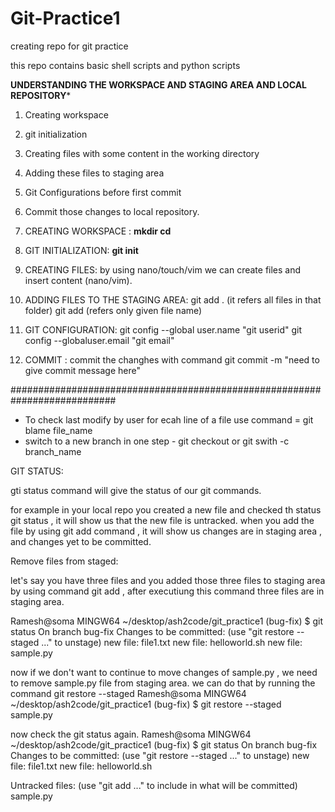 # Git-Practice1
creating repo for git practice

this repo contains basic shell scripts and python scripts

**************UNDERSTANDING THE WORKSPACE AND STAGING AREA AND LOCAL REPOSITORY***************
1) Creating workspace
2) git initialization
3) Creating files with some content in the working directory
4) Adding these files to staging area
5) Git Configurations before first commit
6) Commit those changes to local repository.

1) CREATING WORKSPACE : **mkdir <folder>**
                                  **cd <folder>**
2) GIT INITIALIZATION: **git init**
3) CREATING FILES:  by using nano/touch/vim we can create files and insert content (nano/vim).
4) ADDING FILES TO THE STAGING AREA: git add . (it refers all files in that folder)
                                                      git add <file-name> (refers only given file name)
5) GIT CONFIGURATION: git config --global user.name "git userid"
                                                         git config --globaluser.email "git email"
6) COMMIT : commit the changhes with command git commit -m "need to give commit message here"
            
   
###########################################################################
* To check last modify by user for ecah line of a file use command = git blame file_name
* switch to a new branch in one step - git checkout or git swith -c branch_name

GIT STATUS:

gti status command will give the status of our git commands.

for example in your local repo you created a new file and checked th status git status , it will show us that the new file is untracked.
when you add the file by using git add command , it will show us changes are in staging area , and changes yet to be committed.

Remove files from staged:

let's say you have three files and you added those three files to staging area by using command git add <file names> , after executiung this command three files are in staging area.

Ramesh@soma MINGW64 ~/desktop/ash2code/git_practice1 (bug-fix)
$ git status
On branch bug-fix
Changes to be committed:
  (use "git restore --staged <file>..." to unstage)
        new file:   file1.txt
        new file:   helloworld.sh
        new file:   sample.py

now if we don't want to continue to move changes of sample.py , we need to remove sample.py file from staging area. we can do that by running the command git restore --staged <file name>
Ramesh@soma MINGW64 ~/desktop/ash2code/git_practice1 (bug-fix)
$ git restore --staged sample.py

now check the git status again.
Ramesh@soma MINGW64 ~/desktop/ash2code/git_practice1 (bug-fix)
$ git status
On branch bug-fix
Changes to be committed:
  (use "git restore --staged <file>..." to unstage)
        new file:   file1.txt
        new file:   helloworld.sh

Untracked files:
  (use "git add <file>..." to include in what will be committed)
        sample.py



